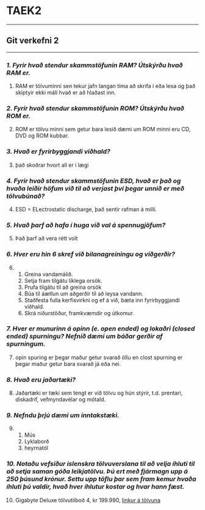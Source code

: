 # TAEK2
___
## Git verkefni 2
___
### *1. Fyrir hvað stendur skammstöfunin RAM? Útskýrðu hvað RAM er.*
1. RAM er tölvuminni sen tekur jafn langan tíma að skrifa í eða lesa og það skiptyir ekki máli hvað er að hlaðast inn.
### *2. Fyrir hvað stendur skammstöfunin ROM? Útskýrðu hvað ROM er.*
2. ROM er tölvu minni sem getur bara lesið dæmi um ROM minni eru CD, DVD og ROM kubbar.
### *3. Hvað er fyrirbyggjandi viðhald?*
3. það skoðrar hvort all er í lægi
### *4. Fyrir hvað stendur skammstöfunin ESD, hvað er það og hvaða leiðir höfum við til að verjast því þegar unnið er með tölvubúnað?*
4. ESD = ELectrostatic discharge, það sentir rafman á milli.
### *5. Hvað þarf að hafa í huga við val á spennugjöfum?*
5. Það þarf að vera rétt volt
### *6. Hver eru hin 6 skref við bilanagreiningu og viðgerðir?*
6.  1. Greina vandamálið.
    2. Setja fram tilgátu líklega orsök.
    3. Prufa tilgátu til að greina orsök
    4. Búa til áætlun um aðgerðir til að leysa vandann.
    5. Staðfesta fulla kerfisvirkni og ef á við, bæta inn fyrirbyggjandi viðhald.
    6. Skrá niðurstöður, framkvæmdir og útkomur.
### *7. Hver er munurinn á opinn (e. open ended) og lokaðri (closed ended) spurningu? Nefnið dæmi um báðar gerðir af spurningum.*
7. opin spuring er þegar maður getur svarað öllu en clost spurning er þegar maður getur bara svarað já eða nei.
### *8. Hvað eru jaðartæki?*
8. Jaðartæki er tæki sem tengt er við tölvu og hún stýrir, t.d. prentari, diskadrif, vefmyndavélar og mótald.
### *9. Nefndu þrjú dæmi um inntakstæki.*
9. 	1. Mús
   	2. Lyklaborð
	3. heyrnatól
### *10. Notaðu vefsíður íslenskra tölvuverslana til að velja íhluti til að setja saman góða leikjatölvu. Þú ert með fjármagn upp á 250 þúsund krónur. Settu upp töflu þar sem fram kemur hvaða íhluti þú valdir, hvað hver íhlutur kostar og hvar hann fæst.*
10. Gigabyte Deluxe tölvutilboð 4, kr 199.990, [linkur á tölvuna](https://tolvutek.is/vara/gigabyte-deluxe-tolvutilbod-4)